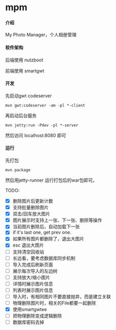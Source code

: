 # mpm

#### 介绍
My Photo Manager，个人相册管理

#### 软件架构

后端使用 nutzboot

前端使用 smartgwt

#### 开发

先启动gwt codeserver
```
mvn gwt:codeserver -am -pl *-client
```
再启动后台服务
```
mvn jetty:run -Pdev -pl *-server
```

然后访问 localhost:8080 即可

#### 运行

先打包
```
mvn package
```

然后用jetty-runner 运行打包后的war包即可。

TODO:

- [x] 删除图片后更新计数
- [x] 支持批量删除图片
- [x] 双击/回车放大图片
- [x] 图片展示时支持上一张、下一张、删除等操作
- [x] 当前图片删除后，自动加载下一张
- [x] if it's last one, get prev one.
- [x] 如果所有图片都删除了，退出大图片
- [x] esc 退出大图片
- [ ] 支持清空回收站
- [ ] 长远看，要考虑数据库同步机制
- [ ] 导入完成后刷新页面
- [ ] 展示每次导入的左边树
- [ ] 支持放大/缩小图片
- [ ] 详情时展示图片信息
- [ ] 列表时展示图片信息
- [ ] 导入时，有相同图片不要直接抛弃，而是建立关联
- [ ] 物理删除图片时，相关的File都要一起删除
- [x] 使用smartgwtee
- [ ] 把物理删除变成逻辑删除
- [ ] 数据库密码去掉
